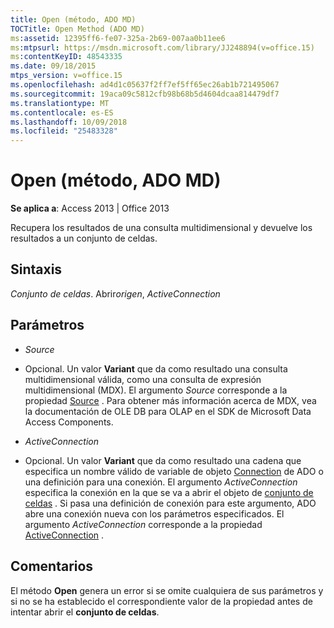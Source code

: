```yaml
---
title: Open (método, ADO MD)
TOCTitle: Open Method (ADO MD)
ms:assetid: 12395ff6-fe07-325a-2b69-007aa0b11ee6
ms:mtpsurl: https://msdn.microsoft.com/library/JJ248894(v=office.15)
ms:contentKeyID: 48543335
ms.date: 09/18/2015
mtps_version: v=office.15
ms.openlocfilehash: ad4d1c05637f2ff7ef5ff65ec26ab1b721495067
ms.sourcegitcommit: 19aca09c5812cfb98b68b5d4604dcaa814479df7
ms.translationtype: MT
ms.contentlocale: es-ES
ms.lasthandoff: 10/09/2018
ms.locfileid: "25483328"
---
```

# <a name="open-method-ado-md"></a>Open (método, ADO MD)


**Se aplica a**: Access 2013 | Office 2013

Recupera los resultados de una consulta multidimensional y devuelve los resultados a un conjunto de celdas.

## <a name="syntax"></a>Sintaxis

*Conjunto de celdas*. Abrir*origen*, *ActiveConnection*

## <a name="parameters"></a>Parámetros

  - *Source*

  - Opcional. Un valor **Variant** que da como resultado una consulta multidimensional válida, como una consulta de expresión multidimensional (MDX). El argumento *Source* corresponde a la propiedad [Source](source-property-ado-md.md) . Para obtener más información acerca de MDX, vea la documentación de OLE DB para OLAP en el SDK de Microsoft Data Access Components.

  - *ActiveConnection*

  - Opcional. Un valor **Variant** que da como resultado una cadena que especifica un nombre válido de variable de objeto [Connection](connection-object-ado.md) de ADO o una definición para una conexión. El argumento *ActiveConnection* especifica la conexión en la que se va a abrir el objeto de [conjunto de celdas](cellset-object-ado-md.md) . Si pasa una definición de conexión para este argumento, ADO abre una conexión nueva con los parámetros especificados. El argumento *ActiveConnection* corresponde a la propiedad [ActiveConnection](activeconnection-property-ado-md.md) .

## <a name="remarks"></a>Comentarios

El método **Open** genera un error si se omite cualquiera de sus parámetros y si no se ha establecido el correspondiente valor de la propiedad antes de intentar abrir el **conjunto de celdas**.

